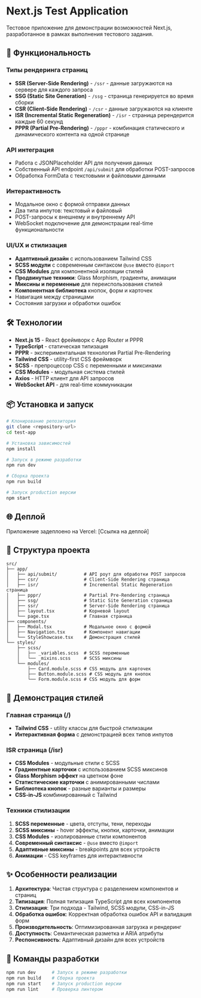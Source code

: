 # Next.js Test Application

Тестовое приложение для демонстрации возможностей Next.js, разработанное в рамках выполнения тестового задания.

## 🚀 Функциональность

### Типы рендеринга страниц
- **SSR (Server-Side Rendering)** - `/ssr` - данные загружаются на сервере для каждого запроса
- **SSG (Static Site Generation)** - `/ssg` - страница генерируется во время сборки
- **CSR (Client-Side Rendering)** - `/csr` - данные загружаются на клиенте
- **ISR (Incremental Static Regeneration)** - `/isr` - страница ререндерится каждые 60 секунд
- **PPPR (Partial Pre-Rendering)** - `/pppr` - комбинация статического и динамического контента на одной странице

### API интеграция
- Работа с JSONPlaceholder API для получения данных
- Собственный API endpoint `/api/submit` для обработки POST-запросов
- Обработка FormData с текстовыми и файловыми данными

### Интерактивность
- Модальное окно с формой отправки данных
- Два типа инпутов: текстовый и файловый
- POST-запросы к внешнему и внутреннему API
- WebSocket подключение для демонстрации real-time функциональности

### UI/UX и стилизация
- **Адаптивный дизайн** с использованием Tailwind CSS
- **SCSS модули** с современным синтаксом `@use` вместо `@import`
- **CSS Modules** для компонентной изоляции стилей
- **Продвинутые техники**: Glass Morphism, градиенты, анимации
- **Миксины и переменные** для переиспользования стилей
- **Компонентная библиотека** кнопок, форм и карточек
- Навигация между страницами
- Состояния загрузки и обработки ошибок

## 🛠️ Технологии

- **Next.js 15** - React фреймворк с App Router и PPPR
- **TypeScript** - статическая типизация
- **PPPR** - экспериментальная технология Partial Pre-Rendering
- **Tailwind CSS** - utility-first CSS фреймворк
- **SCSS** - препроцессор CSS с переменными и миксинами
- **CSS Modules** - модульная система стилей
- **Axios** - HTTP клиент для API запросов
- **WebSocket API** - для real-time коммуникации

## 📦 Установка и запуск

```bash
# Клонирование репозитория
git clone <repository-url>
cd test-app

# Установка зависимостей
npm install

# Запуск в режиме разработки
npm run dev

# Сборка проекта
npm run build

# Запуск production версии
npm start
```

## 🌐 Деплой

Приложение задеплоено на Vercel: [Ссылка на деплой]

## 📁 Структура проекта

```
src/
├── app/
│   ├── api/submit/          # API роут для обработки POST запросов
│   ├── csr/                 # Client-Side Rendering страница
│   ├── isr/                 # Incremental Static Regeneration страница
│   ├── pppr/                # Partial Pre-Rendering страница
│   ├── ssg/                 # Static Site Generation страница
│   ├── ssr/                 # Server-Side Rendering страница
│   ├── layout.tsx           # Корневой layout
│   └── page.tsx             # Главная страница
├── components/
│   ├── Modal.tsx            # Модальное окно с формой
│   ├── Navigation.tsx       # Компонент навигации
│   └── StyleShowcase.tsx    # Демонстрация стилей
└── styles/
    ├── scss/
    │   ├── _variables.scss  # SCSS переменные
    │   └── _mixins.scss     # SCSS миксины
    └── modules/
        ├── Card.module.scss # CSS модуль для карточек
        ├── Button.module.scss # CSS модуль для кнопок
        └── Form.module.scss # CSS модуль для форм
```

## 🎨 Демонстрация стилей

### Главная страница (/)
- **Tailwind CSS** - utility классы для быстрой стилизации
- **Интерактивная форма** с демонстрацией всех типов инпутов

### ISR страница (/isr)
- **CSS Modules** - модульные стили с SCSS
- **Градиентные карточки** с использованием SCSS миксинов
- **Glass Morphism эффект** на цветном фоне
- **Статистические карточки** с анимированными числами
- **Библиотека кнопок** - разные варианты и размеры
- **CSS-in-JS** комбинированный с Tailwind

### Техники стилизации
1. **SCSS переменные** - цвета, отступы, тени, переходы
2. **SCSS миксины** - hover эффекты, кнопки, карточки, анимации
3. **CSS Modules** - изолированные стили компонентов
4. **Современный синтаксис** - `@use` вместо `@import`
5. **Адаптивные миксины** - breakpoints для всех устройств
6. **Анимации** - CSS keyframes для интерактивности

## ✨ Особенности реализации

1. **Архитектура**: Чистая структура с разделением компонентов и страниц
2. **Типизация**: Полная типизация TypeScript для всех компонентов
3. **Стилизация**: Три подхода - Tailwind, SCSS модули, CSS-in-JS
4. **Обработка ошибок**: Корректная обработка ошибок API и валидация форм
5. **Производительность**: Оптимизированная загрузка и рендеринг
6. **Доступность**: Семантическая разметка и ARIA атрибуты
7. **Респонсивность**: Адаптивный дизайн для всех устройств

## 🔧 Команды разработки

```bash
npm run dev      # Запуск в режиме разработки
npm run build    # Сборка проекта
npm run start    # Запуск production версии
npm run lint     # Проверка линтером
```

